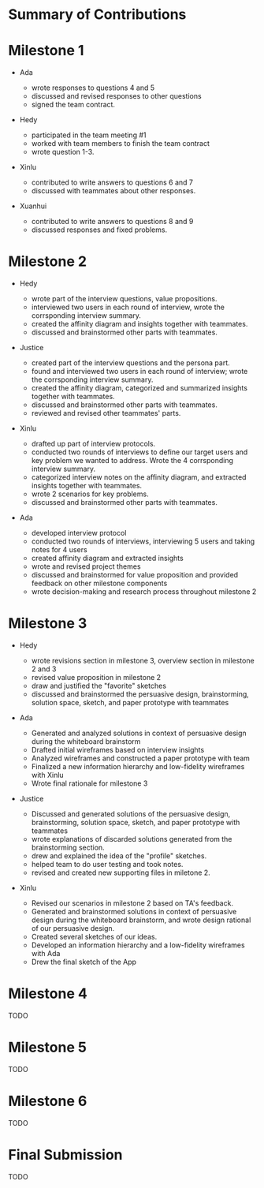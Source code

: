 # Summary of Contributions

# Milestone 1

- Ada 
    - wrote responses to questions 4 and 5
    - discussed and revised responses to other questions
    - signed the team contract. 

- Hedy 
    - participated in the team meeting #1
    - worked with team members to finish the team contract 
    - wrote question 1-3.

- Xinlu 
    - contributed to write answers to questions 6 and 7
    - discussed with teammates about other responses.

- Xuanhui 
    - contributed to write answers to questions 8 and 9
    - discussed responses and fixed problems.

# Milestone 2 

- Hedy 
    - wrote part of the interview questions, value propositions.
    - interviewed two users in each round of interview, wrote the corrsponding interview summary.
    - created the affinity diagram and insights together with teammates.
    - discussed and brainstormed other parts with teammates.

- Justice
    - created part of the interview questions and the persona part.
    - found and interviewed two users in each round of interview; wrote the corrsponding interview summary.
    - created the affinity diagram, categorized and summarized insights together with teammates.
    - discussed and brainstormed other parts with teammates.
    - reviewed and revised other teammates' parts.

- Xinlu 
    - drafted up part of interview protocols.
    - conducted two rounds of interviews to define our target users and key problem we wanted to address. Wrote the 4 corrsponding interview summary.
    - categorized interview notes on the affinity diagram, and extracted insights together with teammates.
    - wrote 2 scenarios for key problems.
    - discussed and brainstormed other parts with teammates.
    
- Ada
    - developed interview protocol 
    - conducted two rounds of interviews, interviewing 5 users and taking notes for 4 users
    - created affinity diagram and extracted insights
    - wrote and revised project themes 
    - discussed and brainstormed for value proposition and provided feedback on other milestone components
    - wrote decision-making and research process throughout milestone 2


# Milestone 3

- Hedy
    - wrote revisions section in milestone 3, overview section in milestone 2 and 3
    - revised value proposition in milestone 2
    - draw and justified the "favorite" sketches
    - discussed and brainstormed the persuasive design, brainstorming, solution space, sketch, and paper prototype with teammates
    
- Ada
    - Generated and analyzed solutions in context of persuasive design during the whiteboard brainstorm
    - Drafted initial wireframes based on interview insights
    - Analyzed wireframes and constructed a paper prototype with team
    - Finalized a new information hierarchy and low-fidelity wireframes with Xinlu
    - Wrote final rationale for milestone 3

- Justice
    - Discussed and generated solutions of the persuasive design, brainstorming, solution space, sketch, and paper prototype with teammates
    - wrote explanations of discarded solutions generated from the brainstorming section.
    - drew and explained the idea of the "profile" sketches.
    - helped team to do user testing and took notes.
    - revised and created new supporting files in miletone 2.

- Xinlu
    - Revised our scenarios in milestone 2 based on TA's feedback.
    - Generated and brainstormed solutions in context of persuasive design during the whiteboard brainstorm, and wrote design rational of our persuasive design.
    - Created several sketches of our ideas.
    - Developed an information hierarchy and a low-fidelity wireframes with Ada
    - Drew the final sketch of the App

# Milestone 4 

TODO 

# Milestone 5 

TODO 

# Milestone 6 

TODO 

# Final Submission

TODO 